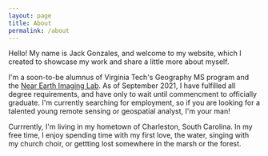 ```yaml
---
layout: page
title: About
permalink: /about
---
```


Hello! My name is Jack Gonzales, and welcome to my website, which I created to showcase my work and share a little more about myself. 

I'm a soon-to-be alumnus of Virginia Tech's Geography MS program and the [Near Earth Imaging Lab](nearearthimaginglab.org). As of September 2021, I have fulfilled all degree requirements, and have only to wait until commencment to officially graduate. I'm currently searching for employment, so if you are looking for a talented young remote sensing or geospatial analyst, I'm your man!

Currrently, I'm living in my hometown of Charleston, South Carolina. In my free time, I enjoy spending time with my first love, the water, singing with my church choir, or gettting lost somewhere in the marsh or the forest.
